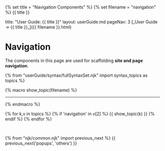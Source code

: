{% set title = "Navigation Components" %}
{% set filename = "navigation" %}
<span id="title" class="d-none">{{ title }}</span>

<frontmatter>
  title: "User Guide: {{ title }}"
  layout: userGuide.md
  pageNav: 3
</frontmatter>

<span id="link" class="d-none">
<md>[_User Guide → {{ title }}_]({{ filename }}.html)</md>
</span>

<include src="advanced.md#slots-info" />

# Navigation

<div id="overview" class="lead">

The components in this page are used for scaffolding **site and page navigation**.
</div>

{% from "userGuide/syntax/fullSyntaxSet.njk" import syntax_topics as topics %}

{% macro show_topic(filename) %}
<include src="../syntax/{{ filename }}.md" />
<hr>
{% endmacro %}

{% for k,v in topics %}
{% if 'navigation' in v[2] %}
{{ show_topic(k) }}
{% endif %}
{% endfor %}

<br>

{% from "njk/common.njk" import previous_next %}
{{ previous_next('popups', 'others') }}
